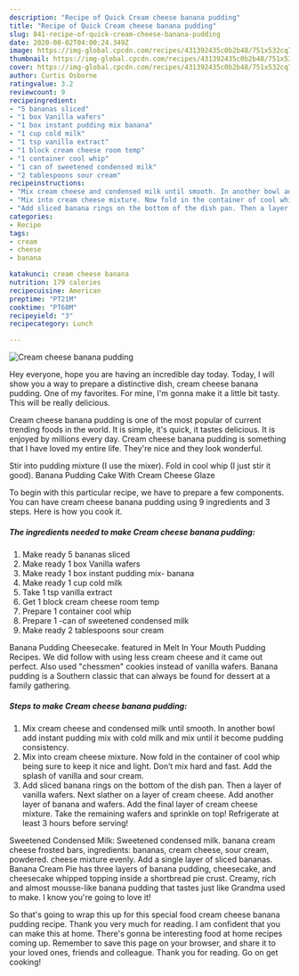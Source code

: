 ```yaml
---
description: "Recipe of Quick Cream cheese banana pudding"
title: "Recipe of Quick Cream cheese banana pudding"
slug: 841-recipe-of-quick-cream-cheese-banana-pudding
date: 2020-08-02T04:00:24.349Z
image: https://img-global.cpcdn.com/recipes/431392435c0b2b48/751x532cq70/cream-cheese-banana-pudding-recipe-main-photo.jpg
thumbnail: https://img-global.cpcdn.com/recipes/431392435c0b2b48/751x532cq70/cream-cheese-banana-pudding-recipe-main-photo.jpg
cover: https://img-global.cpcdn.com/recipes/431392435c0b2b48/751x532cq70/cream-cheese-banana-pudding-recipe-main-photo.jpg
author: Curtis Osborne
ratingvalue: 3.2
reviewcount: 9
recipeingredient:
- "5 bananas sliced"
- "1 box Vanilla wafers"
- "1 box instant pudding mix banana"
- "1 cup cold milk"
- "1 tsp vanilla extract"
- "1 block cream cheese room temp"
- "1 container cool whip"
- "1 can of sweetened condensed milk"
- "2 tablespoons sour cream"
recipeinstructions:
- "Mix cream cheese and condensed milk until smooth. In another bowl add instant pudding mix with cold milk and mix until it become pudding consistency."
- "Mix into cream cheese mixture. Now fold in the container of cool whip being sure to keep it nice and light. Don’t mix hard and fast. Add the splash of vanilla and sour cream."
- "Add sliced banana rings on the bottom of the dish pan. Then a layer of vanilla wafers. Next slather on a layer of cream cheese. Add another layer of banana and wafers. Add the final layer of cream cheese mixture. Take the remaining wafers and sprinkle on top! Refrigerate at least 3 hours before serving!"
categories:
- Recipe
tags:
- cream
- cheese
- banana

katakunci: cream cheese banana 
nutrition: 179 calories
recipecuisine: American
preptime: "PT21M"
cooktime: "PT60M"
recipeyield: "3"
recipecategory: Lunch

---
```



![Cream cheese banana pudding](https://img-global.cpcdn.com/recipes/431392435c0b2b48/751x532cq70/cream-cheese-banana-pudding-recipe-main-photo.jpg)

Hey everyone, hope you are having an incredible day today. Today, I will show you a way to prepare a distinctive dish, cream cheese banana pudding. One of my favorites. For mine, I'm gonna make it a little bit tasty. This will be really delicious.

Cream cheese banana pudding is one of the most popular of current trending foods in the world. It is simple, it's quick, it tastes delicious. It is enjoyed by millions every day. Cream cheese banana pudding is something that I have loved my entire life. They're nice and they look wonderful.

Stir into pudding mixture (I use the mixer). Fold in cool whip (I just stir it good). Banana Pudding Cake With Cream Cheese Glaze


To begin with this particular recipe, we have to prepare a few components. You can have cream cheese banana pudding using 9 ingredients and 3 steps. Here is how you cook it.

<!--inarticleads1-->

##### The ingredients needed to make Cream cheese banana pudding:

1. Make ready 5 bananas sliced
1. Make ready 1 box Vanilla wafers
1. Make ready 1 box instant pudding mix- banana
1. Make ready 1 cup cold milk
1. Take 1 tsp vanilla extract
1. Get 1 block cream cheese room temp
1. Prepare 1 container cool whip
1. Prepare 1 -can of sweetened condensed milk
1. Make ready 2 tablespoons sour cream


Banana Pudding Cheesecake. featured in Melt In Your Mouth Pudding Recipes. We did follow with using less cream cheese and it came out perfect. Also used &#34;chessmen&#34; cookies instead of vanilla wafers. Banana pudding is a Southern classic that can always be found for dessert at a family gathering. 

<!--inarticleads2-->

##### Steps to make Cream cheese banana pudding:

1. Mix cream cheese and condensed milk until smooth. In another bowl add instant pudding mix with cold milk and mix until it become pudding consistency.
1. Mix into cream cheese mixture. Now fold in the container of cool whip being sure to keep it nice and light. Don’t mix hard and fast. Add the splash of vanilla and sour cream.
1. Add sliced banana rings on the bottom of the dish pan. Then a layer of vanilla wafers. Next slather on a layer of cream cheese. Add another layer of banana and wafers. Add the final layer of cream cheese mixture. Take the remaining wafers and sprinkle on top! Refrigerate at least 3 hours before serving!


Sweetened Condensed Milk: Sweetened condensed milk. banana cream cheese frosted bars, ingredients: bananas, cream cheese, sour cream, powdered. cheese mixture evenly. Add a single layer of sliced bananas. Banana Cream Pie has three layers of banana pudding, cheesecake, and cheesecake whipped topping inside a shortbread pie crust. Creamy, rich and almost mousse-like banana pudding that tastes just like Grandma used to make. I know you&#39;re going to love it! 

So that's going to wrap this up for this special food cream cheese banana pudding recipe. Thank you very much for reading. I am confident that you can make this at home. There's gonna be interesting food at home recipes coming up. Remember to save this page on your browser, and share it to your loved ones, friends and colleague. Thank you for reading. Go on get cooking!
